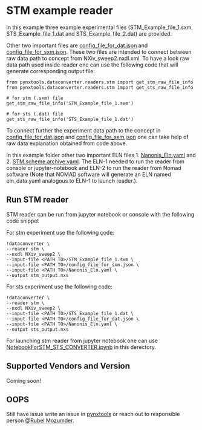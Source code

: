 # STM example reader
In this example three example experimental files (STM_Example_file_1.sxm, STS_Example_file_1.dat and 
STS_Example_file_2.dat) are provided.

Other two important files are [config_file_for_dat.json](config_file_for_dat.json) and 
[config_file_for_sxm.json](config_file_for_sxm.json). These two files are intended to connect 
between raw data path to concept from NXiv_sweep2.nxdl.xml. 
To have a look raw data path used inside reader one can use the following code that will generate
corresponding output file:

```
from pynxtools.dataconverter.readers.stm import get_stm_raw_file_info
from pynxtools.dataconverter.readers.stm import get_sts_raw_file_info

# for stm (.sxm) file
get_stm_raw_file_info('STM_Example_file_1.sxm')

# for sts (.dat) file
get_sts_raw_file_info('STS_Example_file_1.dat')

```
To connect further the experiment data path to the concept in
[config_file_for_dat.json](config_file_for_dat.json)
and [config_file_for_sxm.json](config_file_for_sxm.json) one can take help of raw data explanation 
obtained from code above.

In this example folder other two important ELN files 1. [Nanonis_Eln.yaml](Nanonis_Eln.yaml)
and 2. [STM.scheme.archive.yaml](STM.scheme.archive.yaml). The ELN-1 needed to run the reader from
console or jupyter-notebook and ELN-2 to run the reader from Nomad software (Note that NOMAD 
software will generate an ELN named eln_data.yaml analogous to ELN-1 to launch reader.).

## Run STM reader 
STM reader can be run from jupyter notebook or console with the following code snippet

For stm experiment use the following code:
```
!dataconverter \
--reader stm \
--nxdl NXiv_sweep2 \
--input-file <PATH TO>/STM_Example_file_1.sxm \
--input-file <PATH TO>/config_file_for_sxm.json \
--input-file <PATH TO>/Nanonis_Eln.yaml \
--output stm_output.nxs
```

For sts experiment use the following code:
```
!dataconverter \
--reader stm \
--nxdl NXiv_sweep2 \
--input-file <PATH TO>/STS_Example_file_1.dat \
--input-file <PATH TO>/config_file_for_dat.json \
--input-file <PATH TO>/Nanonis_Eln.yaml \
--output sts_output.nxs
```

For launching stm reader from jupyter notebook one can use 
[NotebookForSTM_STS_CONVERTER.ipynb](NotebookForSTM_STS_CONVERTER.ipynb) in this derectory.

## Supported Vendors and Version
Coming soon!

## OOPS
Still have issue write an issue in [pynxtools](https://github.com/FAIRmat-NFDI/pynxtools) or reach 
out to responsible person [@Rubel Mozumder](mozumder@physik.hu-berlin.de).
